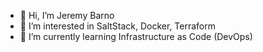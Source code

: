 - 👋 Hi, I’m Jeremy Barno
- 👀 I’m interested in SaltStack, Docker, Terraform
- 🌱 I’m currently learning Infrastructure as Code (DevOps)

<!---
jeremybarno/jeremybarno is a ✨ special ✨ repository because its `README.md` (this file) appears on your GitHub profile.
You can click the Preview link to take a look at your changes.
--->
